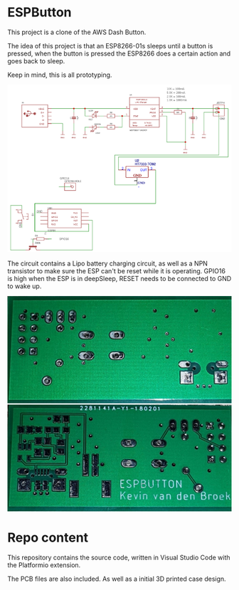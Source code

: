 # ESPButton

This project is a clone of the AWS Dash Button. 

The idea of this project is that an ESP8266-01s sleeps until a button is pressed, when the button is pressed the ESP8266 does a certain action and goes back to sleep.

Keep in mind, this is all prototyping.

![ESPButton Schematic](ESPButton-schematic.PNG "ESPButon Schematic")

The circuit contains a Lipo battery charging circuit, as well as a NPN transistor to make sure the ESP can't be reset while it is operating.
GPIO16 is high when the ESP is in deepSleep, RESET needs to be connected to GND to wake up.

![PCB-Front](PCB-front.PNG "ESPButon pcb")
![PCP-Back](PCB-back.PNG "ESPButon pcb")


# Repo content
This repository contains the source code, written in Visual Studio Code with the Platformio extension. 

The PCB files are also included. As well as a initial 3D printed case design.

	